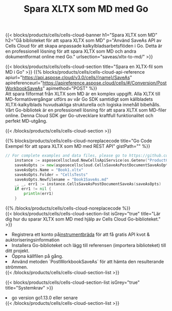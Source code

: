 ﻿---
title:  Spara XLTX som MD med Go
description:  Använder Aspose.Cells Cloud SDK för Go för att spara XLTX-formatfilen som MD-formatfil.
kwords: Excel, Save XLTX as MD, REST, Go
howto: How to save XLTX as MD using Aspose.Cells Cloud Go library.
---
{{< blocks/products/cells/cells-cloud-banner h1="Spara XLTX som MD" h2="Gå biblioteket för att spara XLTX som MD" p="Använd SaveAs API av Cells Cloud för att skapa anpassade kalkylbladsarbetsflöden i Go. Detta är en professionell lösning för att spara XLTX som MD och andra dokumentformat online med Go." urlsection="saveas/xltx-to-md/" >}}

{{< blocks/products/cells/cells-cloud-section title="Spara en XLTX-fil som MD i Go" >}}
{{% blocks/products/cells/cells-cloud-api-reference apiurl="https://api.aspose.cloud/v3.0/cells/{name}/SaveAs" apireferenceurl="https://apireference.aspose.cloud/cells/#/Conversion/PostWorkbookSaveAs" apimethod="POST" %}}
<br/>
Att spara filformat från XLTX som MD är en komplex uppgift. Alla XLTX till MD-formatövergångar utförs av vår Go SDK samtidigt som källbladets XLTX-kalkylblads huvudsakliga strukturella och logiska innehåll bibehålls. Vårt Go-bibliotek är en professionell lösning för att spara XLTX som MD-filer online. Denna Cloud SDK ger Go-utvecklare kraftfull funktionalitet och perfekt MD-utgång.

{{< /blocks/products/cells/cells-cloud-section >}}

{{% blocks/products/cells/cells-cloud-noreplacecode title="Go Code Exempel för att spara XLTX som MD med REST API" gistPath="" %}}
  
```go
// For complete examples and data files, please go to https://github.com/aspose-cells-cloud/aspose-cells-cloud-go/
    instance := asposecellscloud.NewCellsApiService(os.Getenv("ProductClientId"), os.Getenv("ProductClientSecret"))
    saveAsOpts := new(asposecellscloud.CellsSaveAsPostDocumentSaveAsOpts)
    saveAsOpts.Name = "Book1.xltx"
    saveAsOpts.Folder = "CellsTests"
    saveAsOpts.Newfilename = "Book1SaveAs.md"
    _, _, err1 := instance.CellsSaveAsPostDocumentSaveAs(saveAsOpts)
    if err1 != nil {
	    println(err1)
    }
```
  
{{% /blocks/products/cells/cells-cloud-noreplacecode %}}
<br/>
{{< blocks/products/cells/cells-cloud-section-list isGrey="true" title="Lär dig hur du sparar XLTX som MD med hjälp av Cells Cloud Go-biblioteket." >}}
<li> Registrera ett konto på<a href="https://dashboard.aspose.cloud/">instrumentbräda</a> för att få gratis API kvot & auktoriseringsinformation</li>
<li>Installera Go-biblioteket och lägg till referensen (importera biblioteket) till ditt projekt.</li>
<li>Öppna källfilen på gång.</li>
<li>Använd metoden `PostWorkbookSaveAs` för att hämta den resulterande strömmen.</li>
{{< /blocks/products/cells/cells-cloud-section-list >}}

{{< blocks/products/cells/cells-cloud-section-list isGrey="true" title="Systemkrav" >}}
<li>go version go1.13.0 eller senare</li>
{{< /blocks/products/cells/cells-cloud-section-list >}}
